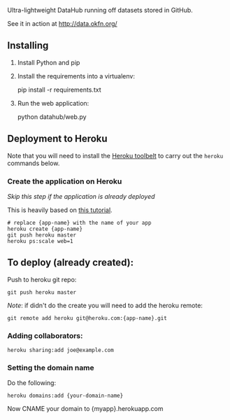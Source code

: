 Ultra-lightweight DataHub running off datasets stored in GitHub.

See it in action at http://data.okfn.org/


## Installing

1. Install Python and pip

2. Install the requirements into a virtualenv:

      pip install -r requirements.txt

3. Run the web application:

      python datahub/web.py


## Deployment to Heroku

Note that you will need to install the [Heroku toolbelt](https://toolbelt.heroku.com/) to carry out the `heroku` commands below.

### Create the application on Heroku

*Skip this step if the application is already deployed*

This is heavily based on [this
tutorial](https://devcenter.heroku.com/articles/python#deploy-to-heroku).

    # replace {app-name} with the name of your app
    heroku create {app-name}
    git push heroku master
    heroku ps:scale web=1

## To deploy (already created):

Push to heroku git repo:

    git push heroku master

*Note*: if didn't do the create you will need to add the heroku remote:

    git remote add heroku git@heroku.com:{app-name}.git

### Adding collaborators:

    heroku sharing:add joe@example.com

### Setting the domain name

Do the following:

    heroku domains:add {your-domain-name}

Now CNAME your domain to {myapp}.herokuapp.com

